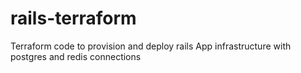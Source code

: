 # rails-terraform
Terraform code to provision and deploy rails App infrastructure with postgres and redis connections
